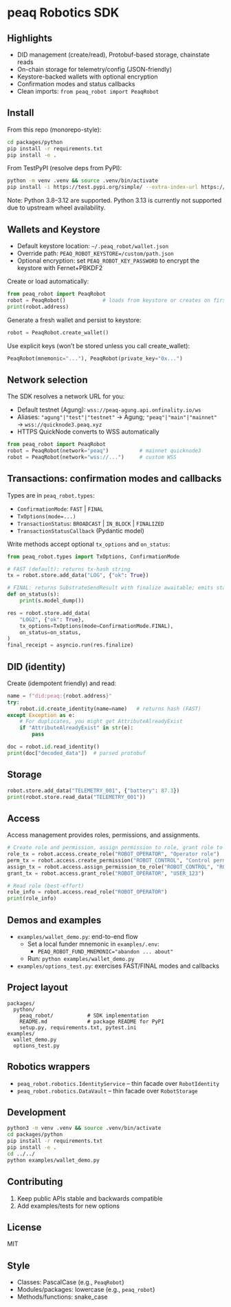 # peaq Robotics SDK

## Highlights
- DID management (create/read), Protobuf-based storage, chainstate reads
- On-chain storage for telemetry/config (JSON-friendly)
- Keystore-backed wallets with optional encryption
- Confirmation modes and status callbacks
- Clean imports: `from peaq_robot import PeaqRobot`

## Install

From this repo (monorepo-style):
```bash
cd packages/python
pip install -r requirements.txt
pip install -e .
```

From TestPyPI (resolve deps from PyPI):
```bash
python -m venv .venv && source .venv/bin/activate
pip install -i https://test.pypi.org/simple/ --extra-index-url https://pypi.org/simple --pre -U peaq-robotics-sdk
```
Note: Python 3.8–3.12 are supported. Python 3.13 is currently not supported due to upstream wheel availability.

## Wallets and Keystore
- Default keystore location: `~/.peaq_robot/wallet.json`
- Override path: `PEAQ_ROBOT_KEYSTORE=/custom/path.json`
- Optional encryption: set `PEAQ_ROBOT_KEY_PASSWORD` to encrypt the keystore with Fernet+PBKDF2

Create or load automatically:
```python
from peaq_robot import PeaqRobot
robot = PeaqRobot()            # loads from keystore or creates on first run
print(robot.address)
```

Generate a fresh wallet and persist to keystore:
```python
robot = PeaqRobot.create_wallet()
```

Use explicit keys (won’t be stored unless you call create_wallet):
```python
PeaqRobot(mnemonic="..."), PeaqRobot(private_key="0x...")
```

## Network selection
The SDK resolves a network URL for you:
- Default testnet (Agung): `wss://peaq-agung.api.onfinality.io/ws`
- Aliases: `"agung"|"test"|"testnet"` → Agung; `"peaq"|"main"|"mainnet"` → `wss://quicknode3.peaq.xyz`
- HTTPS QuickNode converts to WSS automatically

```python
from peaq_robot import PeaqRobot
robot = PeaqRobot(network="peaq")          # mainnet quicknode3
robot = PeaqRobot(network="wss://...")     # custom WSS
```

## Transactions: confirmation modes and callbacks
Types are in `peaq_robot.types`:
- `ConfirmationMode`: `FAST` | `FINAL`
- `TxOptions(mode=...)`
- `TransactionStatus`: `BROADCAST` | `IN_BLOCK` | `FINALIZED`
- `TransactionStatusCallback` (Pydantic model)

Write methods accept optional `tx_options` and `on_status`:
```python
from peaq_robot.types import TxOptions, ConfirmationMode

# FAST (default): returns tx-hash string
tx = robot.store.add_data("LOG", {"ok": True})

# FINAL: returns SubstrateSendResult with finalize awaitable; emits status callbacks
def on_status(s):
    print(s.model_dump())

res = robot.store.add_data(
    "LOG2", {"ok": True},
    tx_options=TxOptions(mode=ConfirmationMode.FINAL),
    on_status=on_status,
)
final_receipt = asyncio.run(res.finalize)
```

## DID (identity)
Create (idempotent friendly) and read:
```python
name = f"did:peaq:{robot.address}"
try:
    robot.id.create_identity(name=name)   # returns hash (FAST)
except Exception as e:
    # For duplicates, you might get AttributeAlreadyExist
    if "AttributeAlreadyExist" in str(e):
        pass

doc = robot.id.read_identity()
print(doc["decoded_data"])  # parsed protobuf
```

## Storage
```python
robot.store.add_data("TELEMETRY_001", {"battery": 87.3})
print(robot.store.read_data("TELEMETRY_001"))
```

## Access
Access management provides roles, permissions, and assignments.
```python
# Create role and permission, assign permission to role, grant role to user
role_tx = robot.access.create_role("ROBOT_OPERATOR", "Operator role")
perm_tx = robot.access.create_permission("ROBOT_CONTROL", "Control permission")
assign_tx = robot.access.assign_permission_to_role("ROBOT_CONTROL", "ROBOT_OPERATOR")
grant_tx = robot.access.grant_role("ROBOT_OPERATOR", "USER_123")

# Read role (best-effort)
role_info = robot.access.read_role("ROBOT_OPERATOR")
print(role_info)
```

## Demos and examples
- `examples/wallet_demo.py`: end-to-end flow
  - Set a local funder mnemonic in `examples/.env`:
    - `PEAQ_ROBOT_FUND_MNEMONIC="abandon ... about"`
  - Run: `python examples/wallet_demo.py`
- `examples/options_test.py`: exercises FAST/FINAL modes and callbacks

## Project layout
```
packages/
  python/
    peaq_robot/           # SDK implementation
    README.md             # package README for PyPI
    setup.py, requirements.txt, pytest.ini
examples/
  wallet_demo.py
  options_test.py
```

## Robotics wrappers
- `peaq_robot.robotics.IdentityService` – thin facade over `RobotIdentity`
- `peaq_robot.robotics.DataVault` – thin facade over `RobotStorage`

## Development
```bash
python3 -m venv .venv && source .venv/bin/activate
cd packages/python
pip install -r requirements.txt
pip install -e .
cd ../../
python examples/wallet_demo.py
```

## Contributing
1. Keep public APIs stable and backwards compatible
2. Add examples/tests for new options

## License
MIT

## Style
- Classes: PascalCase (e.g., `PeaqRobot`)
- Modules/packages: lowercase (e.g., `peaq_robot`)
- Methods/functions: snake_case